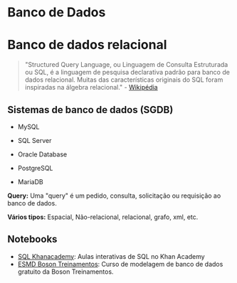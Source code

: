 # Banco de Dados

# Banco de dados relacional

> "Structured Query Language, ou Linguagem de Consulta Estruturada ou
>  SQL, é a linguagem de pesquisa declarativa padrão para banco de dados 
> relacional. Muitas das características originais do SQL foram inspiradas
>  na álgebra relacional." - [Wikipédia](https://pt.wikipedia.org/wiki/SQL) 

## Sistemas de banco de dados (SGDB)

- MySQL

- SQL Server

- Oracle Database

- PostgreSQL

- MariaDB

**Query:** Uma "query" é um pedido, consulta, solicitação ou requisição ao banco de dados.

**Vários tipos:** Espacial, Não-relacional, relacional, grafo, xml, etc.

## Notebooks

- [SQL Khanacademy](./notebooks/SQL_Khanacademy.md): Aulas interativas de SQL no Khan Academy
- [ESMD Boson Treinamentos](./notebooks/ESMD_Boson_Treinamentos.md): Curso de modelagem de banco de dados gratuito da Boson Treinamentos.
